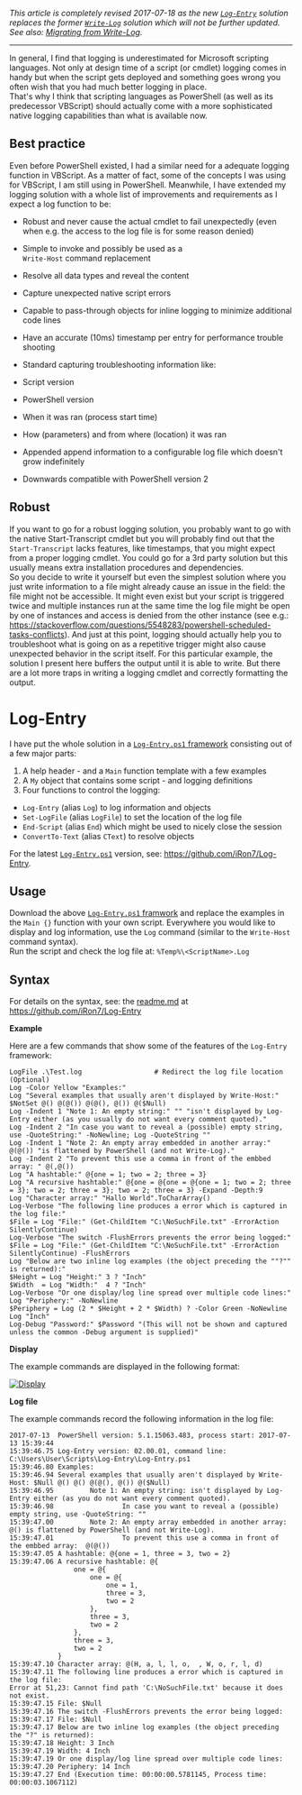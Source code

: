 *This article is completely revised 2017-07-18 as the new [`Log-Entry`](https://github.com/iRon7/Log-Entry) solution replaces the former [`Write-Log`](https://github.com/iRon7/Write-Log) solution which will not be further updated. See also: [Migrating from Write-Log](https://github.com/iRon7/Log-Entry/blob/master/Migrating%20from%20Write-Log.md).*


----------
In general, I find that logging is underestimated for Microsoft scripting languages. Not only at design time of a script (or cmdlet) logging comes in handy but when the script gets deployed and something goes wrong you often wish that you had much better logging in place.  
That's why I think that scripting languages as PowerShell (as well as its predecessor VBScript) should actually come with a more sophisticated native logging capabilities than what is available now.

Best practice
-------------

Even before PowerShell existed, I had a similar need for a adequate logging function in VBScript. As a matter of fact, some of the concepts I was using for VBScript, I am still using in PowerShell. Meanwhile, I have extended my logging solution with a whole list of improvements and requirements as I expect a log function to be:

 - Robust and never cause the actual cmdlet to fail unexpectedly (even  
   when e.g. the access to the log file is for some reason denied)

 - Simple to invoke and possibly be used as a   
   `Write-Host` command replacement

 - Resolve all data types and reveal the content

 - Capture unexpected native script errors

 - Capable to pass-through objects for inline logging to minimize additional code lines

 - Have an accurate (10ms) timestamp per entry for performance trouble   
   shooting

 - Standard capturing troubleshooting information like:

  - Script version

  - PowerShell version

  - When it was ran (process start time)

  - How (parameters) and from where (location) it was ran

 - Appended append information to a configurable log file which doesn't grow indefinitely

 - Downwards compatible with PowerShell version 2

Robust
------

If you want to go for a robust logging solution, you probably want to go with the native Start-Transcript cmdlet but you will probably find out that the  `Start-Transcript` lacks features, like timestamps, that you might expect from a proper logging cmdlet. You could go for a 3rd party solution but this usually means extra installation procedures and dependencies.  
So you decide to write it yourself but even the simplest solution where you just write information to a file might already cause an issue in the field: the file might not be accessible. It might even exist but your script is triggered twice and multiple instances run at the same time the log file might be open by one of instances and access is denied from the other instance  (see e.g.: https://stackoverflow.com/questions/5548283/powershell-scheduled-tasks-conflicts). And just at this point, logging should actually help you to troubleshoot what is going on as a repetitive trigger might also cause unexpected behavior in the script itself. For this particular example, the solution I present here buffers the output until it is able to write. But there are a lot more traps in writing a logging cmdlet and correctly formatting the output.

Log-Entry
=========

I have put the whole solution in a [`Log-Entry.ps1` framework](https://github.com/iRon7/Log-Entry/Log-Entry.ps1) consisting out of a  few major parts:

 1. A help header - and a `Main` function template with a few examples
 2. A `My` object that contains some script - and logging definitions
 2. Four functions to control the logging:
   - `Log-Entry` (alias `Log`) to log information and objects
   - `Set-LogFile` (alias `LogFile`) to set the location of the log file
   - `End-Script` (alias `End`) which might be used to nicely close the session
   - `ConvertTo-Text` (alias `CText`) to resolve objects

For the latest [`Log-Entry.ps1`](https://github.com/iRon7/Log-Entry/Log-Entry.ps1) version, see: https://github.com/iRon7/Log-Entry.

Usage
-----

Download the above  [`Log-Entry.ps1` framwork](https://github.com/iRon7/Log-Entry/Log-Entry.ps1) and replace the examples in the `Main {}` function with your own script.  Everywhere you would like to display and log information, use the `Log` command (similar to the `Write-Host` command syntax).  
Run the script and check the log file at: `%Temp%\<ScriptName>.Log`

Syntax
------

For details on the syntax, see: the [readme.md](https://github.com/iRon7/Log-Entry/readme.md) at https://github.com/iRon7/Log-Entry

**Example**

Here are a few commands that show some of the features of the `Log-Entry` framework:

    LogFile .\Test.log					# Redirect the log file location (Optional)
    Log -Color Yellow "Examples:"
    Log "Several examples that usually aren't displayed by Write-Host:" $NotSet @() @(@()) @(@(), @()) @($Null)
    Log -Indent 1 "Note 1: An empty string:" "" "isn't displayed by Log-Entry either (as you usually do not want every comment quoted)."
    Log -Indent 2 "In case you want to reveal a (possible) empty string, use -QuoteString:" -NoNewline; Log -QuoteString ""
    Log -Indent 1 "Note 2: An empty array embedded in another array:" @(@()) "is flattened by PowerShell (and not Write-Log)."
    Log -Indent 2 "To prevent this use a comma in front of the embbed array: " @(,@())
    Log "A hashtable:" @{one = 1; two = 2; three = 3}
    Log "A recursive hashtable:" @{one = @{one = @{one = 1; two = 2; three = 3}; two = 2; three = 3}; two = 2; three = 3} -Expand -Depth:9
    Log "Character array:" "Hallo World".ToCharArray()
    Log-Verbose "The following line produces a error which is captured in the log file:"
    $File = Log "File:" (Get-ChildItem "C:\NoSuchFile.txt" -ErrorAction SilentlyContinue)
    Log-Verbose "The switch -FlushErrors prevents the error being logged:"
    $File = Log "File:" (Get-ChildItem "C:\NoSuchFile.txt" -ErrorAction SilentlyContinue) -FlushErrors
    Log "Below are two inline log examples (the object preceding the ""?"" is returned):"
    $Height = Log "Height:" 3 ? "Inch"
    $Width  = Log "Width:"  4 ? "Inch"
    Log-Verbose "Or one display/log line spread over multiple code lines:"
    Log "Periphery:" -NoNewline
    $Periphery = Log (2 * $Height + 2 * $Width) ? -Color Green -NoNewline
    Log "Inch"
    Log-Debug "Password:" $Password "(This will not be shown and captured unless the common -Debug argument is supplied)"

**Display**

The example commands are displayed in the following format:

[![Display][1]][1]

**Log file**

The example commands record the following information in the log file: 

<!-- language: lang-none -->

    2017-07-13 	PowerShell version: 5.1.15063.483, process start: 2017-07-13 15:39:44
    15:39:46.75	Log-Entry version: 02.00.01, command line: C:\Users\User\Scripts\Log-Entry\Log-Entry.ps1 
    15:39:46.80	Examples:
    15:39:46.94	Several examples that usually aren't displayed by Write-Host: $Null @() @() @(@(), @()) @($Null)
    15:39:46.95			Note 1: An empty string: isn't displayed by Log-Entry either (as you do not want every comment quoted).
    15:39:46.98					In case you want to reveal a (possible) empty string, use -QuoteString: ""
    15:39:47.00			Note 2: An empty array embedded in another array: @() is flattened by PowerShell (and not Write-Log).
    15:39:47.01					To prevent this use a comma in front of the embbed array:  @(@())
    15:39:47.05	A hashtable: @{one = 1, three = 3, two = 2}
    15:39:47.06	A recursive hashtable: @{
               		one = @{
               			one = @{
               				one = 1, 
               				three = 3, 
               				two = 2
               			}, 
               			three = 3, 
               			two = 2
               		}, 
               		three = 3, 
               		two = 2
               	}
    15:39:47.10	Character array: @(H, a, l, l, o,  , W, o, r, l, d)
    15:39:47.11	The following line produces a error which is captured in the log file:
    Error at 51,23: Cannot find path 'C:\NoSuchFile.txt' because it does not exist.
    15:39:47.15	File: $Null
    15:39:47.16	The switch -FlushErrors prevents the error being logged:
    15:39:47.17	File: $Null
    15:39:47.17	Below are two inline log examples (the object preceding the "?" is returned):
    15:39:47.18	Height: 3 Inch
    15:39:47.19	Width: 4 Inch
    15:39:47.19	Or one display/log line spread over multiple code lines:
    15:39:47.20	Periphery: 14 Inch
    15:39:47.27	End (Execution time: 00:00:00.5781145, Process time: 00:00:03.1067112)


  [1]: https://i.stack.imgur.com/GLHU1.png
